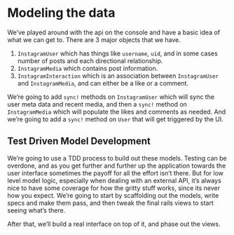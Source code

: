 # Modeling the data

We’ve played around with the api on the console and have a basic idea of what we can get to.  There are 3 major objects that we have.

1. `InstagramUser` which has things like `username`, `uid`, and in some cases number of posts and each directional relationship.
2. `InstagramMedia` which contains post information.
3. `InstagramInteraction` which is an association between `InstagramUser` and `InstagramMedia`, and can either be a like or a comment.

We’re going to add `sync!` methods on `InstagramUser` which will sync the user meta data and recent media, and then a `sync!` method on `InstagramMedia` which will populate the likes and comments as needed.  And we’re going to add a `sync!` method on `User` that will get triggered by the UI.

## Test Driven Model Development

We’re going to use a TDD process to build out these models.  Testing can be overdone, and as you get further and further up the application towards the user interface sometimes the payoff for all the effort isn’t there.  But for low level model logic, especially when dealing with an external API, it’s always nice to have some coverage for how the gritty stuff works, since its never how you expect.  We’re going to start by scaffolding out the models, write specs and make them pass, and then tweak the final rails views to start seeing what’s there.

After that, we’ll build a real interface on top of it, and phase out the views.


